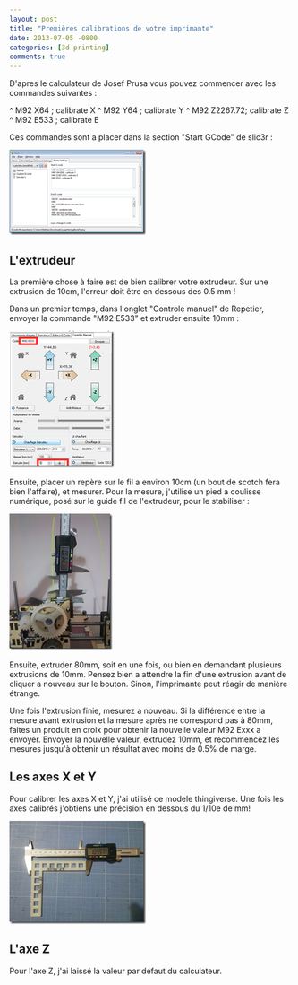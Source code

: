```yaml
---
layout: post
title: "Premières calibrations de votre imprimante"
date: 2013-07-05 -0800
categories: [3d printing]
comments: true
---
```


D'apres le calculateur de Josef Prusa vous pouvez commencer avec les commandes suivantes :

^ M92 X64 ; calibrate X 
^ M92 Y64 ; calibrate Y 
^ M92 Z2267.72; calibrate Z 
^ M92 E533 ; calibrate E

Ces commandes sont a placer dans la section "Start GCode" de slic3r :

![2013-11-30-nuget](/img/2013-07-05-imprimante-3d-2.png)

L'extrudeur
-

La première chose à faire est de bien calibrer votre extrudeur. Sur une extrusion de 10cm, l'erreur doit être en dessous des 0.5 mm !

Dans un premier temps, dans l'onglet "Controle manuel" de Repetier, envoyer la commande "M92 E533" et extruder ensuite 10mm :

![2013-11-30-nuget](/img/2013-07-05-imprimante-3d-21.png)

Ensuite, placer un repère sur le fil a environ 10cm (un bout de scotch fera bien l'affaire), et mesurer. Pour la mesure, j'utilise un pied a coulisse numérique, posé sur le guide fil de l'extrudeur, pour le stabiliser :

![2013-11-30-nuget](/img/2013-07-05-imprimante-3d-22.jpg)

Ensuite, extruder 80mm, soit en une fois, ou bien en demandant plusieurs extrusions de 10mm. Pensez bien a attendre la fin d'une extrusion avant de cliquer a nouveau sur le bouton. Sinon, l'imprimante peut réagir de manière étrange.

Une fois l'extrusion finie, mesurez a nouveau. Si la différence entre la mesure avant extrusion et la mesure après ne correspond pas à 80mm, faites un produit en croix pour obtenir la nouvelle valeur M92 Exxx a envoyer. Envoyer la nouvelle valeur, extrudez 10mm, et recommencez les mesures jusqu'à obtenir un résultat avec moins de 0.5% de marge.

Les axes X et Y
-

Pour calibrer les axes X et Y, j'ai utilisé ce modele thingiverse. Une fois les axes calibrés j'obtiens une précision en dessous du 1/10e de mm!

![2013-11-30-nuget](/img/2013-07-05-imprimante-3d-23.jpg)

L'axe Z
-

Pour l'axe Z, j'ai laissé la valeur par défaut du calculateur.
